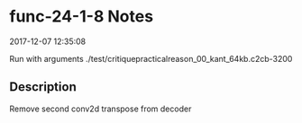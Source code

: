 # func-24-1-8 Notes

2017-12-07 12:35:08

Run with arguments ./test/critiquepracticalreason_00_kant_64kb.c2cb-3200 

## Description

Remove second conv2d transpose from decoder
